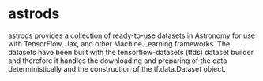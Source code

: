 # astrods

astrods provides a collection of ready-to-use datasets in Astronomy for use with TensorFlow, Jax, and other Machine Learning frameworks. The datasets have been built with the tensorflow-datasets (tfds) dataset builder and therefore it handles the downloading and preparing of the data deterministically and the construction of the tf.data.Dataset object. 

